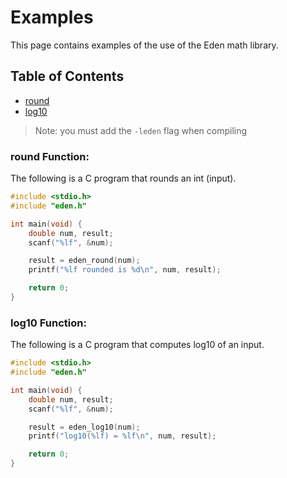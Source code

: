 # Examples
This page contains examples of the use of the Eden math library.

## Table of Contents
* [round](#round-function)
* [log10](#log10-function)

> Note: you must add the `-leden` flag when compiling

### round Function:
The following is a C program that rounds an int (input).
```c
#include <stdio.h>
#include "eden.h"

int main(void) {
	double num, result;
	scanf("%lf", &num);

	result = eden_round(num);
	printf("%lf rounded is %d\n", num, result);

	return 0;
}
```

### log10 Function:
The following is a C program that computes log10 of an input.
```c
#include <stdio.h>
#include "eden.h"

int main(void) {
    double num, result;
    scanf("%lf", &num);

    result = eden_log10(num);
    printf("log10(%lf) = %lf\n", num, result);

    return 0;
}
```